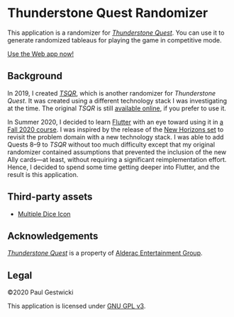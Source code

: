 # Thunderstone Quest Randomizer

This application is a randomizer for [_Thunderstone Quest_](https://alederac.com/thunderstone). You can use it to generate randomized tableaus for playing the game in competitive mode. 

[Use the Web app now!](https://doctor-g.github.io/flutter_tqr)

## Background

In 2019, I created [_TSQR_](https://doctor-g.github.io/tsqr/), which is another randomizer for _Thunderstone Quest_. It was created using a different technology stack I was investigating at the time.
The original _TSQR_ is still [available online](https://doctor-g.github.io/tsqr/), if you prefer to use it.

In Summer 2020, I decided to learn [Flutter](https://flutter.dev) with an eye toward using it in [a Fall 2020 course](https://www.cs.bsu.edu/~pvgestwicki/courses/cs445Fa20).
I was inspired by the release of the [New Horizons set](https://www.kickstarter.com/projects/alderac/thunderstone-quest-new-horizons-from-aeg) to revisit the problem domain with a new technology stack. 
I was able to add Quests 8&ndash;9 to _TSQR_ without too much difficulty except that my original randomizer contained assumptions that prevented the inclusion of the new Ally cards&mdash;at least, without requiring a significant reimplementation effort. 
Hence, I decided to spend some time getting deeper into Flutter, and the result is this application.

## Third-party assets

- [Multiple Dice Icon](https://materialdesignicons.com/icon/dice-multiple-outline)

## Acknowledgements

[_Thunderstone Quest_](https://alederac.com/thunderstone) is a property of [Alderac Entertainment Group](https://alderac.com).

## Legal

&copy;2020 Paul Gestwicki

This application is licensed under [GNU GPL v3](LICENSE).